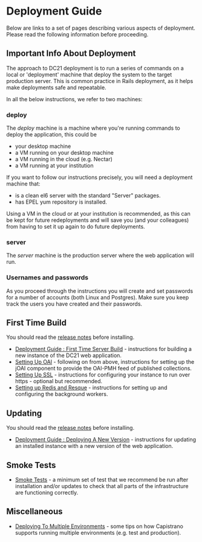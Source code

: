 # Deployment Guide

Below are links to a set of pages describing various aspects of deployment. Please read the following information before proceeding.

## Important Info About Deployment
The approach to DC21 deployment is to run a series of commands on a local or 'deployment' machine that deploy the system to the target production server. This is common practice in Rails deployment, as it helps make deployments safe and repeatable.

In all the below instructions, we refer to two machines:
### deploy
The _deploy_ machine is a machine where you're running commands to deploy the application, this could be
* your desktop machine
* a VM running on your desktop machine
* a VM running in the cloud (e.g. Nectar)
* a VM running at your institution

If you want to follow our instructions precisely, you will need a deployment machine that:
* is a clean el6 server with the standard "Server" packages.
* has EPEL yum repository is installed.

Using a VM in the cloud or at your institution is recommended, as this can be kept for future redeployments and will save you (and your colleagues) from having to set it up again to do future deployments.


### server
The _server_ machine is the production server where the web application will run.

### Usernames and passwords
As you proceed through the instructions you will create and set passwords for a number of accounts (both Linux and Postgres). Make sure you keep track the users you have created and their passwords.

## First Time Build
You should read the [release notes](README.md#version-documentation) before installing.
* [Deployment Guide : First Time Server Build](Deployment_Guide_-_First_Time_Server_Build.md) - instructions for building a new instance of the DC21 web application.
* [Setting Up OAI](Setting_Up_OAI.md) - following on from above, instructions for setting up the jOAI component to provide the OAI-PMH feed of published collections.
* [Setting Up SSL](Setting_Up_SSL.md) - instructions for configuring your instance to run over https - optional but recommended.
* [Setting up Redis and Resque](Setting_up_redis_and_resque.md) - instructions for setting up and configuring the background workers.

## Updating
You should read the [release notes](README.md#version-documentation) before installing.
* [Deployment Guide : Deploying A New Version](Deployment_Guide_-_Deploying_A_New_Version.md) - instructions for updating an installed instance with a new version of the web application.

## Smoke Tests
* [Smoke Tests](Smoke_tests.md) - a minimum set of test that we recommend be run after installation and/or updates to check that all parts of the infrastructure are functioning correctly.

## Miscellaneous
* [Deploying To Multiple Environments](Deploying_to_multiple_environments.md) - some tips on how Capistrano supports running multiple environments (e.g. test and production).
